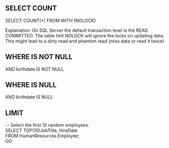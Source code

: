 ---
---

## SELECT COUNT
SELECT COUNT(*) FROM <TableName> WITH (NOLOCK)

Explanation: On SQL Server the default transaction level is the READ COMMITTED. 
The table hint NOLOCK will ignore the locks on updating data. This might lead to a dirty read and phantom read (miss data or read it twice)

## WHERE IS NOT NULL
AND birthdate IS NOT NULL

## WHERE IS NULL
AND birthdate IS NULL

## LIMIT
-- Select the first 10 random employees.  
SELECT TOP(10)JobTitle, HireDate  
FROM HumanResources.Employee;  
GO  